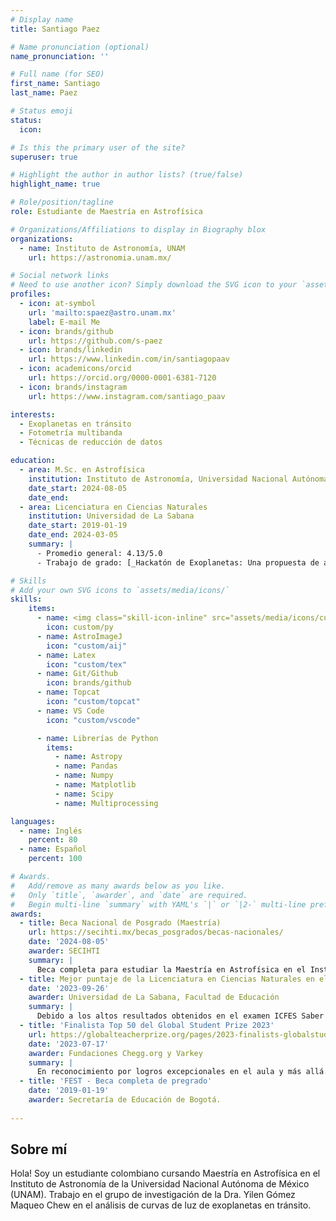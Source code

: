 ```yaml
---
# Display name
title: Santiago Paez

# Name pronunciation (optional)
name_pronunciation: ''

# Full name (for SEO)
first_name: Santiago
last_name: Paez

# Status emoji
status:
  icon: 

# Is this the primary user of the site?
superuser: true

# Highlight the author in author lists? (true/false)
highlight_name: true

# Role/position/tagline
role: Estudiante de Maestría en Astrofísica

# Organizations/Affiliations to display in Biography blox
organizations:
  - name: Instituto de Astronomía, UNAM
    url: https://astronomia.unam.mx/

# Social network links
# Need to use another icon? Simply download the SVG icon to your `assets/media/icons/` folder.
profiles:
  - icon: at-symbol
    url: 'mailto:spaez@astro.unam.mx'
    label: E-mail Me
  - icon: brands/github
    url: https://github.com/s-paez
  - icon: brands/linkedin
    url: https://www.linkedin.com/in/santiagopaav
  - icon: academicons/orcid
    url: https://orcid.org/0000-0001-6381-7120
  - icon: brands/instagram
    url: https://www.instagram.com/santiago_paav

interests:
  - Exoplanetas en tránsito
  - Fotometría multibanda
  - Técnicas de reducción de datos

education:
  - area: M.Sc. en Astrofísica
    institution: Instituto de Astronomía, Universidad Nacional Autónoma de México
    date_start: 2024-08-05
    date_end: 
  - area: Licenciatura en Ciencias Naturales
    institution: Universidad de La Sabana
    date_start: 2019-01-19
    date_end: 2024-03-05
    summary: |
      - Promedio general: 4.13/5.0
      - Trabajo de grado: [_Hackatón de Exoplanetas: Una propuesta de aprendizaje basado en retos para el desarrollo de habilidades científicas._](https://intellectum.unisabana.edu.co/handle/10818/60905)

# Skills
# Add your own SVG icons to `assets/media/icons/`
skills:
    items:
      - name: <img class="skill-icon-inline" src="assets/media/icons/custom/py.svg" alt="Python" /> Python
        icon: custom/py
      - name: AstroImageJ
        icon: "custom/aij"
      - name: Latex
        icon: "custom/tex"
      - name: Git/Github
        icon: brands/github
      - name: Topcat
        icon: "custom/topcat"
      - name: VS Code
        icon: "custom/vscode"

      - name: Librerías de Python
        items:
          - name: Astropy
          - name: Pandas
          - name: Numpy
          - name: Matplotlib
          - name: Scipy
          - name: Multiprocessing

languages:
  - name: Inglés
    percent: 80
  - name: Español
    percent: 100

# Awards.
#   Add/remove as many awards below as you like.
#   Only `title`, `awarder`, and `date` are required.
#   Begin multi-line `summary` with YAML's `|` or `|2-` multi-line prefix and indent 2 spaces below.
awards:
  - title: Beca Nacional de Posgrado (Maestría)
    url: https://secihti.mx/becas_posgrados/becas-nacionales/
    date: '2024-08-05'
    awarder: SECIHTI
    summary: |
      Beca completa para estudiar la Maestría en Astrofísica en el Instituto de la Astronomía de la Universidad Nacional Autónoma de México.
  - title: Mejor puntaje de la Licenciatura en Ciencias Naturales en el examen ICFES Saber Pro en el 2022
    date: '2023-09-26'
    awarder: Universidad de La Sabana, Facultad de Educación
    summary: |
      Debido a los altos resultados obtenidos en el examen ICFES Saber Pro que califica la calidad de la educación superior, lo que demuestra alto grado de desarrollo de las competencias requeridas por el estado colombiano para ejercer la profesión de Licenciado en Ciencias Naturales. 
  - title: 'Finalista Top 50 del Global Student Prize 2023'
    url: https://globalteacherprize.org/pages/2023-finalists-globalstudentprize
    date: '2023-07-17'
    awarder: Fundaciones Chegg.org y Varkey
    summary: |
      En reconocimiento por logros excepcionales en el aula y más allá.
  - title: 'FEST - Beca completa de pregrado'
    date: '2019-01-19'
    awarder: Secretaría de Educación de Bogotá.
    
---
```


## Sobre mí

Hola! Soy un estudiante colombiano cursando Maestría en Astrofísica en el Instituto de Astronomía de la Universidad Nacional Autónoma de México (UNAM). Trabajo en el grupo de investigación de la Dra. Yilen Gómez Maqueo Chew en el análisis de curvas de luz de exoplanetas en tránsito.